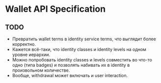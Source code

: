 # Wallet API Specification

## TODO

* Превратить wallet terms в identity service terms, что выглядит более корректно.
* Кажется всё-таки, что identity classes и identity levels на одном уровне иерархии.
* Можно попробовать identity classes и levels совместить во что-то одно (типа badges) и позволять набивать их в identity в произвольном количестве.
* Вообще, withdrawal может включать и user interaction.
